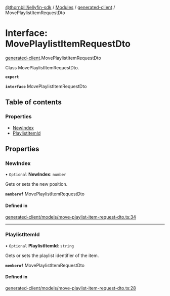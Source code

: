 [@thornbill/jellyfin-sdk](../README.md) / [Modules](../modules.md) / [generated-client](../modules/generated_client.md) / MovePlaylistItemRequestDto

# Interface: MovePlaylistItemRequestDto

[generated-client](../modules/generated_client.md).MovePlaylistItemRequestDto

Class MovePlaylistItemRequestDto.

**`export`**

**`interface`** MovePlaylistItemRequestDto

## Table of contents

### Properties

- [NewIndex](generated_client.MovePlaylistItemRequestDto.md#newindex)
- [PlaylistItemId](generated_client.MovePlaylistItemRequestDto.md#playlistitemid)

## Properties

### NewIndex

• `Optional` **NewIndex**: `number`

Gets or sets the new position.

**`memberof`** MovePlaylistItemRequestDto

#### Defined in

[generated-client/models/move-playlist-item-request-dto.ts:34](https://github.com/thornbill/jellyfin-sdk-typescript/blob/029620a/src/generated-client/models/move-playlist-item-request-dto.ts#L34)

___

### PlaylistItemId

• `Optional` **PlaylistItemId**: `string`

Gets or sets the playlist identifier of the item.

**`memberof`** MovePlaylistItemRequestDto

#### Defined in

[generated-client/models/move-playlist-item-request-dto.ts:28](https://github.com/thornbill/jellyfin-sdk-typescript/blob/029620a/src/generated-client/models/move-playlist-item-request-dto.ts#L28)
